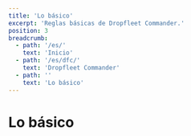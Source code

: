 ```yaml
---
title: 'Lo básico'
excerpt: 'Reglas básicas de Dropfleet Commander.'
position: 3
breadcrumb:
  - path: '/es/'
    text: 'Inicio'
  - path: '/es/dfc/'
    text: 'Dropfleet Commander'
  - path: ''
    text: 'Lo básico'
---
```

# Lo básico

<script setup>
  import { data as pages } from '/documents.data'
  const slug = '/es/dfc/the-basics/'
  const filteredPages = pages.filter(page => page?.href.indexOf(slug) > -1 && page?.href.indexOf('index.html') < 0)
    .sort((a, b) => a.position - b.position)
</script>

<CategoryCardsContainer :pages="filteredPages" />
